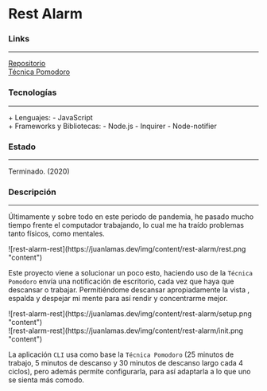 # Rest Alarm

### Links

---

[Repositorio](https://github.com/cococov/rest-alarm)<br/>
[Técnica Pomodoro](https://en.wikipedia.org/wiki/Pomodoro_Technique)

### Tecnologías

---

<div class="list-super-index">
+ Lenguajes:
 - JavaScript
</div>

<div class="list-super-index">
+ Frameworks y Bibliotecas:
 - Node.js
 - Inquirer
 - Node-notifier
</div>

### Estado

---

Terminado. (2020)

### Descripción

---

Últimamente y sobre todo en este periodo de pandemia, he pasado mucho tiempo frente el computador trabajando, lo cual me ha traído problemas tanto físicos, como mentales.

<div class="img-content-div">
  ![rest-alarm-rest](https://juanlamas.dev/img/content/rest-alarm/rest.png "content")
</div>

Este proyecto viene a solucionar un poco esto, haciendo uso de la ``Técnica Pomodoro`` envía una notificación de escritorio, cada vez que haya que descansar o trabajar. Permitiéndome descansar apropiadamente la vista , espalda y despejar mi mente para así rendir y concentrarme mejor.


<div class="rest-alarm-center">
  <div class="img-content-div">
    ![rest-alarm-rest](https://juanlamas.dev/img/content/rest-alarm/setup.png "content")
  </div>
  <div class="img-content-div">
    ![rest-alarm-rest](https://juanlamas.dev/img/content/rest-alarm/init.png "content")
  </div>
</div>

La aplicación ``CLI`` usa como base la ``Técnica Pomodoro`` (25 minutos de trabajo, 5 minutos de descanso y 30 minutos de descanso largo cada 4 ciclos), pero además permite configurarla, para así adaptarla a lo que uno se sienta más comodo.